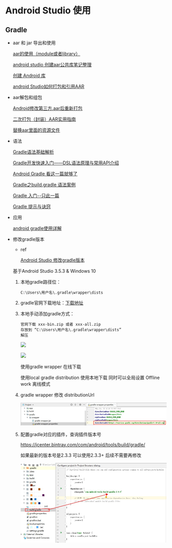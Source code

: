 # Android Studio 使用

## Gradle

* aar 和 jar 导出和使用

  [aar的使用（module或者library）](https://www.cnblogs.com/aimqqroad-13/p/8514274.html)
  
  [android studio 创建aar公共库笔记整理](https://www.jianshu.com/p/4f207868c986)
  
  [创建 Android 库](https://developer.android.com/studio/projects/android-library?hl=zh-cn)
  
  [android Studio如何打包和引用AAR](https://zhuanlan.zhihu.com/p/22242264)
  
  



* aar解包和组包

  [Android修改第三方.aar后重新打包](https://www.jianshu.com/p/f0a267551493)

  [二次打包（封装）AAR实用指南](https://zhuanlan.zhihu.com/p/31042358)

  [替换aar里面的资源文件](https://dltech21.github.io/2018/05/03/%E6%9B%BF%E6%8D%A2aar%E9%87%8C%E9%9D%A2%E7%9A%84%E8%B5%84%E6%BA%90%E6%96%87%E4%BB%B6/)



* 语法

  [Gradle语法基础解析](https://www.cnblogs.com/sddai/p/10303978.html)

  [Gradle开发快速入门——DSL语法原理与常用API介绍](https://www.paincker.com/gradle-develop-basics#Groovy%E8%AF%AD%E8%A8%80%E7%AE%80%E4%BB%8B)

  [Android Gradle 看这一篇就够了](https://juejin.cn/post/6844903446814916621)

  [Gradle之build.gradle 语法案例](https://blog.csdn.net/shuizhihun07/article/details/80164460)

  [Gradle 入门--只此一篇](https://www.jianshu.com/p/001abe1d8e95)

  [Gradle 提示与诀窍](https://developer.android.com/studio/build/gradle-tips?hl=zh-cn)

  

* 应用

  [android gradle使用详解](https://www.jianshu.com/p/9467e1879093)



* 修改gradle版本

  * ref

    [Android Studio 修改gradle版本](https://www.jianshu.com/p/23c4663ee326)

  基于Android Studio 3.5.3 & Windows 10

  1. 本地gradle路径位：

     ``` text
     C:\Users\用户名\.gradle\wrapper\dists
     ```

  2. gradle官网下载地址：[下载地址](https://services.gradle.org/distributions/)

  3. 本地手动添加gradle方式：

     ``` text
     官网下载 xxx-bin.zip 或者 xxx-all.zip 
     存放到 “C:\Users\用户名\.gradle\wrapper\dists”
     解压
     ```

     ![](E:\ws\mjx\base_learning\GeekTimeLearning\_learning\mobileplatform-learning\android\gradle-windows-本地目录新增版本.jpg)

     ![](E:\ws\mjx\base_learning\GeekTimeLearning\_learning\mobileplatform-learning\android\androidstduio配置本地gradle.png)

     使用gradle wrapper 在线下载

     使用local gradle distribution 使用本地下载 同时可以全局设置 Offline work 离线模式

  4. gradle wrapper 修改 distributionUrl

     ![](./androidstduio-gradle配置url.jpg)

  5. 配置gradle对应的插件，查询插件版本号

     https://jcenter.bintray.com/com/android/tools/build/gradle/

     如果最新的版本号是2.3.3 可以使用2.3.3+ 后续不需要再修改

     ![](./androidstudio-配置gradle插件版本.jpg)

